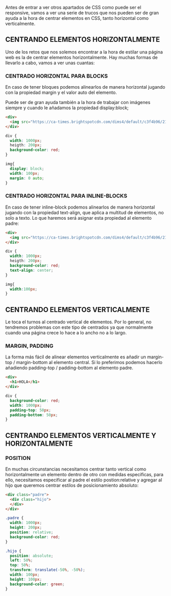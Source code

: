 Antes de entrar a ver otros apartados de CSS como puede ser el responsive, vamos a ver una serie de trucos que nos pueden ser de gran ayuda a la hora de centrar elementos en CSS, tanto horizontal como verticalmente.

## CENTRANDO ELEMENTOS HORIZONTALMENTE

Uno de los retos que nos solemos encontrar a la hora de estilar una página web es la de centrar elementos horizontalmente. Hay muchas formas de llevarlo a cabo, vamos a ver unas cuantas:

### CENTRADO HORIZONTAL PARA BLOCKS

En caso de tener bloques podemos alinearlos de manera horizontal jugando con la propiedad margin y el valor auto del elemento. 

Puede ser de gran ayuda también a la hora de trabajar con imágenes siempre y cuando le añadamos la propiedad display:block;

 

```html
<div>
  <img src="https://ca-times.brightspotcdn.com/dims4/default/c3f4b96/2147483647/strip/true/crop/1970x1108+39+0/resize/1200x675!/quality/80/?url=https%3A%2F%2Fcalifornia-times-brightspot.s3.amazonaws.com%2F12%2Fa5%2F79e097ccf62312d18a025f22ce48%2Fhoyla-recuento-11-cosas-aman-gatos-top-001">
</div>
```

   

```css
div {
  width: 1000px;
  heigth: 200px;
  background-color: red;
}

img{
  display: block;
  width: 100px;
  margin: 0 auto;
}
```

 

### CENTRADO HORIZONTAL PARA INLINE-BLOCKS

En caso de tener inline-block podemos alinearlos de manera horizontal jugando con la propiedad text-align, que aplica a multitud de elementos, no solo a texto. Lo que haremos será asignar esta propiedad al elemento padre:

 

```html
<div>
  <img src="https://ca-times.brightspotcdn.com/dims4/default/c3f4b96/2147483647/strip/true/crop/1970x1108+39+0/resize/1200x675!/quality/80/?url=https%3A%2F%2Fcalifornia-times-brightspot.s3.amazonaws.com%2F12%2Fa5%2F79e097ccf62312d18a025f22ce48%2Fhoyla-recuento-11-cosas-aman-gatos-top-001">
</div>
```

   

```css
div {
  width: 1000px;
  heigth: 200px;
  background-color: red;
  text-align: center;
}

img{
  width:100px;
}
```

 

## CENTRANDO ELEMENTOS VERTICALMENTE

Le toca el turnos al centrado vertical de elementos. Por lo general, no tendremos problemas con este tipo de centrados ya que normalmente cuando una página crece lo hace a lo ancho no a lo largo.

### MARGIN, PADDING

La forma más fácil de alinear elementos verticalmente es añadir un margin-top / margin-bottom al elemento central. Si lo preferimos podemos hacerlo añadiendo padding-top / padding-bottom al elemento padre.

 

```html
<div>
  <h1>HOLA</h1>
</div>
```

   

```css
div {
  background-color: red;
  width: 1000px;
  padding-top: 50px;
  padding-bottom: 50px;
}
```

 

## CENTRANDO ELEMENTOS VERTICALMENTE Y HORIZONTALMENTE

### POSITION

En muchas circunstancias necesitamos centrar tanto vertical como horizontalmente un elemento dentro de otro con medidas especificas, para ello, necesitamos especificar al padre el estilo postion:relative y agregar al hijo que queremos centrar estilos de posicionamiento absoluto:

```html
<div class="padre">
  <div class="hijo">
  </div>
</div>
```

```css
.padre {
  width: 1000px;
  height: 200px;
  position: relative;
  background-color: red;
}

.hijo {
  position: absolute;
  left: 50%;
  top: 50%;
  transform: translate(-50%, -50%);
  width: 100px;
  height: 100px;
  background-color: green;
}
```
